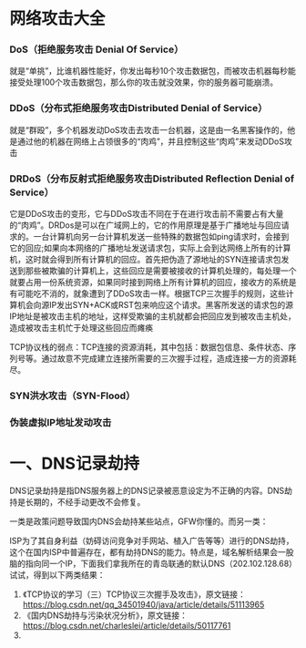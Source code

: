 # 网络攻击大全

### DoS（拒绝服务攻击 Denial Of Service）

就是“单挑”，比谁机器性能好，你发出每秒10个攻击数据包，而被攻击机器每秒能接受处理100个攻击数据包，那么你的攻击就没效果，你的服务器可能崩溃。

### DDoS（分布式拒绝服务攻击Distributed Denial of Service）

就是“群殴”，多个机器发动DoS攻击去攻击一台机器，这是由一名黑客操作的，他是通过他的机器在网络上占领很多的“肉鸡”，并且控制这些“肉鸡”来发动DDoS攻击


### DRDoS（分布反射式拒绝服务攻击Distributed Reflection Denial of Service）

它是DDoS攻击的变形，它与DDoS攻击不同在于在进行攻击前不需要占有大量的“肉鸡”。DRDos是可以在广域网上的，它的作用原理是基于广播地址与回应请求的。一台计算机向另一台计算机发送一些特殊的数据包如ping请求时，会接到它的回应;如果向本网络的广播地址发送请求包，实际上会到达网络上所有的计算机，这时就会得到所有计算机的回应。首先把伪造了源地址的SYN连接请求包发送到那些被欺骗的计算机上，这些回应是需要被接收的计算机处理的，每处理一个就要占用一份系统资源，如果同时接到网络上所有计算机的回应，接收方的系统是有可能吃不消的，就象遭到了DDoS攻击一样。根据TCP三次握手的规则，这些计算机会向源IP发出SYN+ACK或RST包来响应这个请求。黑客所发送的请求包的源IP地址是被攻击主机的地址，这样受欺骗的主机就都会把回应发到被攻击主机处，造成被攻击主机忙于处理这些回应而瘫痪

TCP协议栈的弱点：TCP连接的资源消耗，其中包括：数据包信息、条件状态、序列号等。通过故意不完成建立连接所需要的三次握手过程，造成连接一方的资源耗尽。

### SYN洪水攻击（SYN-Flood）



### 伪装虚拟IP地址发动攻击





# 一、DNS记录劫持

DNS记录劫持是指DNS服务器上的DNS记录被恶意设定为不正确的内容。DNS劫持是长期的，不经手动更改不会修复。

一类是政策问题导致国内DNS会劫持某些站点，GFW你懂的。而另一类：

ISP为了其自身利益（妨碍访问竞争对手网站、植入广告等等）进行的DNS劫持，这个在国内ISP中普遍存在，都有劫持DNS的能力。特点是，域名解析结果会一股脑的指向同一个IP，下面我们拿我所在的青岛联通的默认DNS（202.102.128.68）试试，得到以下两类结果：



1. 《TCP协议的学习（三）TCP协议三次握手及攻击》，原文链接：https://blog.csdn.net/qq_34501940/java/article/details/51113965
2. 《国内DNS劫持与污染状况分析》，原文链接：https://blog.csdn.net/charleslei/article/details/50117761
3. 
